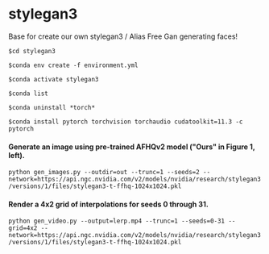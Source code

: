 # stylegan3
Base for create our own stylegan3 / Alias Free Gan generating faces!

`$cd stylegan3`

`$conda env create -f environment.yml`

`$conda activate stylegan3`

`$conda list`

`$conda uninstall *torch*`

`$conda install pytorch torchvision torchaudio cudatoolkit=11.3 -c pytorch`

#### Generate an image using pre-trained AFHQv2 model ("Ours" in Figure 1, left).
`python gen_images.py --outdir=out --trunc=1 --seeds=2 --network=https://api.ngc.nvidia.com/v2/models/nvidia/research/stylegan3/versions/1/files/stylegan3-t-ffhq-1024x1024.pkl`

#### Render a 4x2 grid of interpolations for seeds 0 through 31.
`python gen_video.py --output=lerp.mp4 --trunc=1 --seeds=0-31 --grid=4x2 --network=https://api.ngc.nvidia.com/v2/models/nvidia/research/stylegan3/versions/1/files/stylegan3-t-ffhq-1024x1024.pkl`
